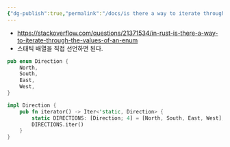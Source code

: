 ```yaml
---
{"dg-publish":true,"permalink":"/docs/is there a way to iterate through the values of an enum/","title":"is there a way to iterate through the values of an enum"}
---
```


- https://stackoverflow.com/questions/21371534/in-rust-is-there-a-way-to-iterate-through-the-values-of-an-enum
- 스태틱 배열을 직접 선언하면 된다.

```rust
pub enum Direction {
    North,
    South,
    East,
    West,
}

impl Direction {
    pub fn iterator() -> Iter<'static, Direction> {
        static DIRECTIONS: [Direction; 4] = [North, South, East, West];
        DIRECTIONS.iter()
    }
}
```
